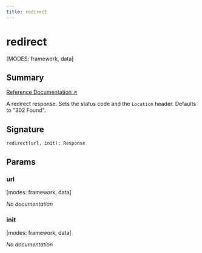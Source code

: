 ```yaml
---
title: redirect
---
```


# redirect

[MODES: framework, data]

## Summary

[Reference Documentation ↗](https://api.reactrouter.com/v7/functions/react_router.redirect.html)

A redirect response. Sets the status code and the `Location` header.
Defaults to "302 Found".

## Signature

```tsx
redirect(url, init): Response
```

## Params

### url

[modes: framework, data]

_No documentation_

### init

[modes: framework, data]

_No documentation_
